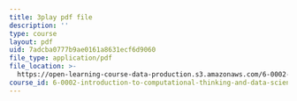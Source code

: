 ```yaml
---
title: 3play pdf file
description: ''
type: course
layout: pdf
uid: 7adcba0777b9ae0161a8631ecf6d9060
file_type: application/pdf
file_location: >-
  https://open-learning-course-data-production.s3.amazonaws.com/6-0002-introduction-to-computational-thinking-and-data-science-fall-2016/7adcba0777b9ae0161a8631ecf6d9060_-1BnXEwHUok.pdf
course_id: 6-0002-introduction-to-computational-thinking-and-data-science-fall-2016
---
```

